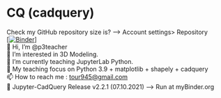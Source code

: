 # CQ (cadquery)
Check my GitHub repository size is? --> Account settings> Repository<br>
[[![Binder](https://mybinder.org/badge_logo.svg)](https://mybinder.org/v2/gh/p3teacher/CQ/main)]<br>
👋 Hi, I’m @p3teacher<br>
👀 I’m interested in 3D Modeling.<br>
🌱 I’m currently teaching JupyterLab Python.<br>
🌱 My teaching focus on Python 3.9 + matplotlib + shapely + cadquery<br>
📫 How to reach me : tour945@gmail.com<br>
👋 Jupyter-CadQuery Release v2.2.1 (07.10.2021) --> Run at myBinder.org<br>
